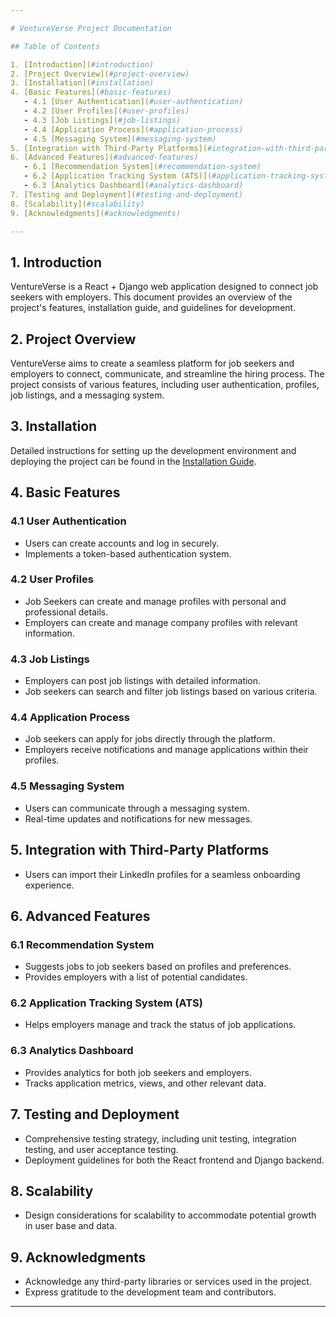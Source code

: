 ```yaml
---

# VentureVerse Project Documentation

## Table of Contents

1. [Introduction](#introduction)
2. [Project Overview](#project-overview)
3. [Installation](#installation)
4. [Basic Features](#basic-features)
   - 4.1 [User Authentication](#user-authentication)
   - 4.2 [User Profiles](#user-profiles)
   - 4.3 [Job Listings](#job-listings)
   - 4.4 [Application Process](#application-process)
   - 4.5 [Messaging System](#messaging-system)
5. [Integration with Third-Party Platforms](#integration-with-third-party-platforms)
6. [Advanced Features](#advanced-features)
   - 6.1 [Recommendation System](#recommendation-system)
   - 6.2 [Application Tracking System (ATS)](#application-tracking-system-ats)
   - 6.3 [Analytics Dashboard](#analytics-dashboard)
7. [Testing and Deployment](#testing-and-deployment)
8. [Scalability](#scalability)
9. [Acknowledgments](#acknowledgments)

---
```


## 1. Introduction <a name="introduction"></a>

VentureVerse is a React + Django web application designed to connect job seekers with employers. This document provides an overview of the project's features, installation guide, and guidelines for development.

## 2. Project Overview <a name="project-overview"></a>

VentureVerse aims to create a seamless platform for job seekers and employers to connect, communicate, and streamline the hiring process. The project consists of various features, including user authentication, profiles, job listings, and a messaging system.

## 3. Installation <a name="installation"></a>

Detailed instructions for setting up the development environment and deploying the project can be found in the [Installation Guide](installation-guide.md).

## 4. Basic Features <a name="basic-features"></a>

### 4.1 User Authentication <a name="user-authentication"></a>

- Users can create accounts and log in securely.
- Implements a token-based authentication system.

### 4.2 User Profiles <a name="user-profiles"></a>

- Job Seekers can create and manage profiles with personal and professional details.
- Employers can create and manage company profiles with relevant information.

### 4.3 Job Listings <a name="job-listings"></a>

- Employers can post job listings with detailed information.
- Job seekers can search and filter job listings based on various criteria.

### 4.4 Application Process <a name="application-process"></a>

- Job seekers can apply for jobs directly through the platform.
- Employers receive notifications and manage applications within their profiles.

### 4.5 Messaging System <a name="messaging-system"></a>

- Users can communicate through a messaging system.
- Real-time updates and notifications for new messages.

## 5. Integration with Third-Party Platforms <a name="integration-with-third-party-platforms"></a>

- Users can import their LinkedIn profiles for a seamless onboarding experience.

## 6. Advanced Features <a name="advanced-features"></a>

### 6.1 Recommendation System <a name="recommendation-system"></a>

- Suggests jobs to job seekers based on profiles and preferences.
- Provides employers with a list of potential candidates.

### 6.2 Application Tracking System (ATS) <a name="application-tracking-system-ats"></a>

- Helps employers manage and track the status of job applications.

### 6.3 Analytics Dashboard <a name="analytics-dashboard"></a>

- Provides analytics for both job seekers and employers.
- Tracks application metrics, views, and other relevant data.

## 7. Testing and Deployment <a name="testing-and-deployment"></a>

- Comprehensive testing strategy, including unit testing, integration testing, and user acceptance testing.
- Deployment guidelines for both the React frontend and Django backend.

## 8. Scalability <a name="scalability"></a>

- Design considerations for scalability to accommodate potential growth in user base and data.

## 9. Acknowledgments <a name="acknowledgments"></a>

- Acknowledge any third-party libraries or services used in the project.
- Express gratitude to the development team and contributors.

---
